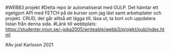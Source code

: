 #WEBB3 projekt
#Detta repo är automatiserat med GULP. Det hämtar ett egetgjort API med FETCH på de kurser som jag läst samt arbetsplater och projekt. CRUD, det går alltså att lägga till, läsa ut, ta bort och uppdatera listan från denna sida.
#Länk till webbplats: https://studenter.miun.se/~joka2005/writeable/webb3/projekt/pub/index.html

#Av joel Karlsson 2021
